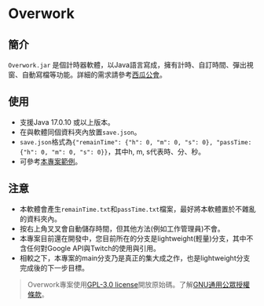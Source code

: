 # Overwork

## 簡介
`Overwork.jar` 是個計時器軟體，以Java語言寫成，擁有計時、自訂時間、彈出視窗、自動寫檔等功能。詳細的需求請參考[西瓜公會](https://discord.com/channels/495159997206888448/1288354364636794941/1288354715838582784)。

## 使用
- 支援Java 17.0.10 或以上版本。
- 在與軟體同個資料夾內放置`save.json`。
- `save.json`格式為`{"remainTime": {"h": 0, "m": 0, "s": 0}, "passTime: {"h": 0, "m": 0, "s": 0}}`，其中h, m, s代表時、分、秒。
- 可參考[本專案範例](https://github.com/AlexCai2019/Overwork/blob/lightweight/save.json)。

## 注意
- 本軟體會產生`remainTime.txt`和`passTime.txt`檔案，最好將本軟體置於不雜亂的資料夾內。
- 按右上角叉叉會自動儲存時間，但其他方法(例如工作管理員)不會。
- 本專案目前還在開發中，您目前所在的分支是lightweight(輕量)分支，其中不含任何對Google API與Twitch的使用與引用。
- 相較之下，本專案的main分支乃是真正的集大成之作，也是lightweight分支完成後的下一步目標。

> Overwork專案使用[GPL-3.0 license](https://github.com/AlexCai2019/Overwork/blob/lightweight/LICENCE)開放原始碼。了解[GNU通用公眾授權條款](https://zh.wikipedia.org/zh-tw/GNU%E9%80%9A%E7%94%A8%E5%85%AC%E5%85%B1%E8%AE%B8%E5%8F%AF%E8%AF%81)。
